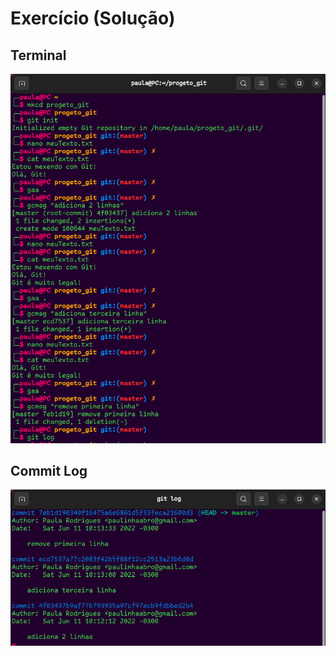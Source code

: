 # Exercício (Solução)

## Terminal

![terminal](images/terminal.png)

## Commit Log

![git](images/git.png)